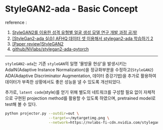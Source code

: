 # StyleGAN2-ada - Basic Concept

reference :
1. [StyleGAN2를 이용한 성격 유형별 얼굴 생성 모델 연구 개발 과정 공개!](https://www.sphinfo.com/stylegan2/)
2. [[StyleGan2-ada 실습] AFHQ 데이터 셋 이용해서 stylegan2-ada 학습하기 2](https://study-grow.tistory.com/entry/StyleGan2-ada-실습-AFHQ-데이터-셋-이용해서-stylegan2-ada-학습하기-2)
3. [[Paper review]StyleGAN2](https://iamseungjun.tistory.com/6)
3. [github/NVlabs/stylegan2-ada-pytorch](https://github.com/NVlabs/stylegan2-ada-pytorch)
---

`styleGAN2-ada`는 기존 `styleGAN`의 일명 '물방울 현상'을 발생시키는 AdaIN(Adaptive Instance Normalization)을 정규화부분을 수정하고(`StyleGAN2`) ADA(Adaptive Discriminator Augmentation, 데이터 증강기법)을 추가로 활용하여 데이터가 부족한 상황에서도 좋은 성능을 낼 수 있도록 개선되었다.

추가로, `latent code`(style)를 얻기 위해 별도의 네트워크를 구성할 필요 없이 자체적으로 구현된 projection method를 활용할 수 있도록 하였으며, pretrained model로 test해 볼 수 있다.

```zsh
python projector.py --outdir=out \
                    --target=~/mytargetimg.png \
                    --network=https://nvlabs-fi-cdn.nvidia.com/stylegan2-ada-pytorch/pretrained/ffhq.pkl
```



